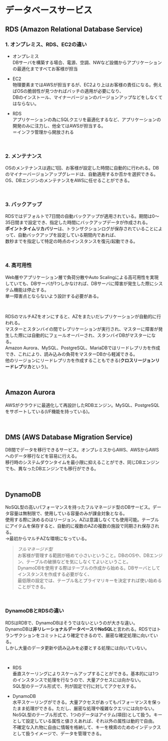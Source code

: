 # データベースサービス

## RDS (Amazon Relational Database Service)
### 1. オンプレミス、RDS、EC2の違い
* オンプレミス  
    DBサーバを構築する場合、電源、空調、NWなど設備からアプリケーションの最適化まですべてお客様が担当

* EC2  
    物理要素まではAWSが担当するが、EC2より上はお客様の責任になる。例えばOSの脆弱性が見つかればバッチの適用が必要になり、  
    DBのインストール、マイナーバージョンのバージョンアップなどをしなくてはならない。

* RDS  
    アプリケーションの為にSQLクエリを最適化するなど、アプリケーションの開発のみに注力し、他全てはAWSが担当する。  
    ＝インフラ管理から開放される

<br>

### 2. メンテナンス
OSのメンテナンスは週に1回、お客様が設定した時間に自動的に行われる。DBのマイナーバージョンアップグレードは、自動適用するか否かを選択できる。  
OS、DBエンジンのメンテナンスをAWSに任せることができる。

<br>

### 3. バックアップ    
RDSではデフォルトで7日間の自動バックアップが適用されている。期間は0～35日間まで設定でき、指定した時間にバックアップデータが作成される。  
**ポイントタイムリカバリー**は、トランザクションログが保存されていることによって、自動バックアップを設定している期間内であれば、  
数秒までを指定して特定の時点のインスタンスを復元/起動できる。

<br>

### 4. 高可用性
Web層やアプリケーション層で負荷分散やAuto Scalingによる高可用性を実現していても、DBサーバが1つしかなければ、DBサーバに障害が発生した際にシステム機能は停止する。  
単一障害点とならないよう設計する必要がある。  

<br>

RDSのマルチAZをオンにすると、AZをまたいだレプリケーションが自動的に行われる。  
マスターとスタンバイの間でレプリケーションが実行され、マスターに障害が発生した際には自動的にフェールオーバーされ、スタンバイDBがマスターになる。  
Amazon Aurora、MySQL、PostgreSQL、MariaDBではリードレプリカを作成でき、これにより、読み込みの負荷をマスターDBから軽減できる。  
他のリージョンにリードレプリカを作成することもできる(**クロスリージョンリードレプリカ**という)。

<br>

## Amazon Aurora
AWSがクラウドに最適化して再設計したRDBエンジン。MySQL、PostgreSQLをサポートしている(I/F機能を持っている)。

<br>

## DMS (AWS Database Migration Service)
DB間でデータを移行できるサービス。オンプレミスからAWS、AWSからAWSへのデータ移行などを容易に行える。  
移行時のシステムダウンタイムを最小限に抑えることができ、同じDBエンジンでも、異なったDBエンジンでも移行ができる。

<br>

## DynamoDB
NoSQL型の高いパフォーマンスを持ったフルマネージド型のDBサービス。データ容量は無制限で、使用している容量のみが課金対象となる。  
使用する際に決めるのはリージョン。AZは意識しなくても使用可能。テーブルにアイテムを保存すると、自動的に複数のAZの複数の施設で同期され保存される。  
→最初からマルチAZな環境になっている。
>*フルマネージド型*  
お客様が管理する範囲が極めて小さいということ。DBのOSや、DBエンジン、テーブルの破損などを気にしなくてよいということ。  
DynamoDBを使用する際はテーブルの作成から始める。DBサーバとしてインスタンスを作成する必要がなく、  
最低限の設定では、テーブル名とプライマリキーを決定すれば使い始めることができる。

<br>

### DynamoDBとRDSの違い
RDSはRDBで、DynamoDBはそうではないというのが大きな違い。  
DynamoDBは**非リレーショナルデータべース**や**NoSQL**と言われる。RDSではトランザクションをコミットにより確定できるので、厳密な確定処理に向いている。  
しかし大量のデータ更新や読み込みを必要とする処理には向いていない。  

<br>

* RDS  
    垂直スケーリングによりスケールアップすることができる。基本的には1つのインスタンスで処理を行なうので、大量アクセスには向かない。  
    SQL型のテーブル形式で、列が固定で行に対してアクセスする。

* DynamoDB  
    水平スケーリングができる。大量アクセスがあってもパフォーマンスを保ったまま処理ができる。ただし、厳密な処理や複雑なクエリには向かない。
    NoSQL型のテーブル形式で、1つのデータはアイテム(項目)として扱う。キーとして設定している属性と値さえあれば、それ以外の属性は動的で自由。  
    不確定な入れ物に自由に情報を格納して、キーを検索のためのインデックスとして扱うイメージで、データを管理できる。
